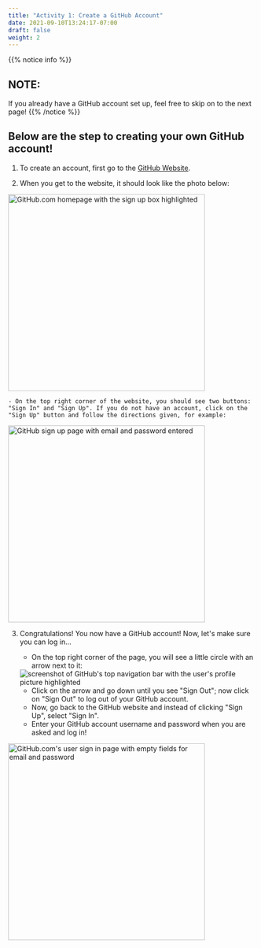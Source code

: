 ```yaml
---
title: "Activity 1: Create a GitHub Account"
date: 2021-09-10T13:24:17-07:00
draft: false
weight: 2
---
```


{{% notice info %}}
## NOTE:
If you already have a GitHub account set up, feel free to skip on to the next page!
{{% /notice %}}

## Below are the step to creating your own GitHub account!

1. To create an account, first go to the [GitHub Website](https://github.com/).

2. When you get to the website, it should look like the photo below:
<img alt="GitHub.com homepage with the sign up box highlighted" src="../images/CreatingRepositorySignUp.png" height="400"/>

    - On the top right corner of the website, you should see two buttons: "Sign In" and "Sign Up". If you do not have an account, click on the "Sign Up" button and follow the directions given, for example:

<img alt="GitHub sign up page with email and password entered" src="../images/SignupPage.jpg
" height="400"/>

3. Congratulations! You now have a GitHub account! Now, let's make sure you can log in...

    * On the top right corner of the page, you will see a little circle with an arrow next to it:

    <img alt="screenshot of GitHub's top navigation bar with the user's profile picture highlighted" src="../images/GitHubNavBar.png"/>

    * Click on the arrow and go down until you see "Sign Out"; now click on "Sign Out" to log out of your GitHub account.
    * Now, go back to the GitHub website and instead of clicking "Sign Up", select "Sign In".
    * Enter your GitHub account username and password when you are asked and log in!

<img alt="GitHub.com's user sign in page with empty fields for email and password" src="../images/SignInPage.png" height="400"/> 